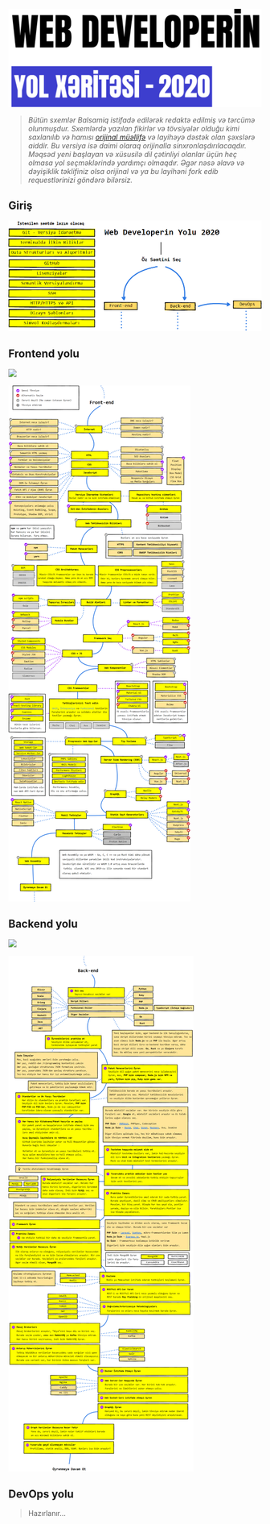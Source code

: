 ![Web Developer Roadmap - 2020](./img/dev-roadmap-2020.png)


>*Bütün sxemlər Balsamiq istifadə edilərək redaktə edilmiş və tərcümə olunmuşdur. Sxemlərdə yazılan fikirlər və tövsiyələr olduğu kimi saxlanılıb və hamısı [orijinal müəllifə](https://github.com/kamranahmedse/developer-roadmap) və layihəyə dəstək olan şəxslərə aiddir. Bu versiya isə daimi olaraq orijinalla sinxronlaşdırılacaqdır. Məqsəd yeni başlayan və xüsusilə dil çətinliyi olanlar üçün heç olmasa yol seçməklərində yardımçı olmaqdır. Əgər nəsə əlavə və dəyişiklik təklifiniz olsa orijinal və ya bu layihəni fork edib requestlərinizi göndərə bilərsiz.*

## Giriş

![Web Developer Roadmap Introduction](./img/intro.png)

## Frontend yolu
[![](https://img.shields.io/badge/-%20PDF%20Yüklə-0a0a0a.svg?style=flat&colorA=0a0a0a)](https://maharramoff.github.io/yol/static/frontend.pdf)

![Frontend Roadmap](./img/frontend.png?year-2020-1)


## Backend yolu 

[![](https://img.shields.io/badge/-%20PDF%20Yüklə-0a0a0a.svg?style=flat&colorA=0a0a0a)](https://maharramoff.github.io/yol/static/backend.pdf)

![Backend Roadmap](./img/backend.png?year-2020-1)

## DevOps yolu

>Hazırlanır...


